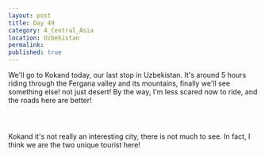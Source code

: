 ```yaml
---
layout: post
title: Day 49
category: 4_Central_Asia
location: Uzbekistan
permalink: 
published: true
---
```


We'll go to Kokand today, our last stop in Uzbekistan. It's around 5 hours riding through the Fergana valley and its mountains, finally we'll see something else! not just desert! By the way, I'm less scared now to ride, and the roads here are better!

<p><a
href="https://lh3.googleusercontent.com/b6PVQ3SSURF5Qd6aWQIRG51AjDy51bQD_4eit4spJcHIGND9F8O_6EuE8acOxYQAZJFMrNpLMb2cy_ssmRjBlK78MYNXc8Ji-dinVLcWM145bI88IHcMQiqEfRqnW21ZhQtQ-1NHitZga0-wBzWAUxMd4bvliJXL1v67bdbrJB0oiMhmbTOw-ALxsJisFqtO29v54YT6nMT9bLV1hnA1njotB4GdjnE2S6_gqOjY6H7TMI_AYZPbiBwcTR0eWLNqtgmzE4JHsoIwmXFQZxaV_4gVH1h5m76MRMx-AS6CyNDmE5a3cwQcOtwTqrid1iC--OCdFys2cKWvxrSd-G2bznoTfREpkSD6uw1ejiZWxz6MSiHYHgkKKZmABp8ybu1MkUgmY4ihs3TP6OHkJFyISzDamC8Wasw7NhvQ0py2g5XeSJ52YDfa3MTn5jTWc3opsN7TvtYGU51VBwGlZ4F9qz2g_46ks3VxXs1KB9QD8k0mbGNjKvE7dKPqs7Z8dbwUMGHHtnpOxg4fIwWL4N31N8cPTmkqlVig8IXCAR1uYafcGlHPEBEoYWrUP5i9vZ1nxf6EkYSSM8T4NkS2TxyQvoa9DPW0-QvjPdLLHPS22gb5YGTshGCh_QzCAJKglvwnRwP9Z1llIqqEioaZn6erEChFGbqaTQsXGA=w840-h630-no"><img 
src="https://lh3.googleusercontent.com/b6PVQ3SSURF5Qd6aWQIRG51AjDy51bQD_4eit4spJcHIGND9F8O_6EuE8acOxYQAZJFMrNpLMb2cy_ssmRjBlK78MYNXc8Ji-dinVLcWM145bI88IHcMQiqEfRqnW21ZhQtQ-1NHitZga0-wBzWAUxMd4bvliJXL1v67bdbrJB0oiMhmbTOw-ALxsJisFqtO29v54YT6nMT9bLV1hnA1njotB4GdjnE2S6_gqOjY6H7TMI_AYZPbiBwcTR0eWLNqtgmzE4JHsoIwmXFQZxaV_4gVH1h5m76MRMx-AS6CyNDmE5a3cwQcOtwTqrid1iC--OCdFys2cKWvxrSd-G2bznoTfREpkSD6uw1ejiZWxz6MSiHYHgkKKZmABp8ybu1MkUgmY4ihs3TP6OHkJFyISzDamC8Wasw7NhvQ0py2g5XeSJ52YDfa3MTn5jTWc3opsN7TvtYGU51VBwGlZ4F9qz2g_46ks3VxXs1KB9QD8k0mbGNjKvE7dKPqs7Z8dbwUMGHHtnpOxg4fIwWL4N31N8cPTmkqlVig8IXCAR1uYafcGlHPEBEoYWrUP5i9vZ1nxf6EkYSSM8T4NkS2TxyQvoa9DPW0-QvjPdLLHPS22gb5YGTshGCh_QzCAJKglvwnRwP9Z1llIqqEioaZn6erEChFGbqaTQsXGA=w840-h630-no" alt=""></a></p>

<p><a
href="https://lh3.googleusercontent.com/3H10Jz-FrxJ_xqI5i57zLbdWrekp0gLiB40isbbAb2JndnPFvCK1bfhHawpBe0DSd2ij-n92rPLZQMLZ0ylcQtMxR-H8fZJ7eYK3HTAU2Z3bl1S8aonAueB9Afxs-PzDjOJ_WOZWtQ18ItsCND1u_NiPbweEHO_UN2qRAqeItpnmwpJNhdZ4g0QRxYs5x3wsrxp859-vsu8spXZ0DubVgzCxC2WUtqOCXUZurWFgFlow9McvJGRB-i_qcnfU3_gK2W3JDxaeuCqJWgBuLP0rndh2-t00ZJj0-ihHkMKTytZMqEH8PSzl63kyK2zoZNti1d_94rakbrpP_F-1eiCXgkA3UKCkmnis4OEISjF1nyPhpecY0zuElbsPj9lj78uy-PEwyP1sPAIDNoiYzjUAtTOtdWf71YRUxUQJ3Qy-v05f-v5CnlrV2_fhfoVXMjmoF9GW55AE6HMYPqYhNkHVnSuTRfmUO48Nrs8uTKihdDVVTfPmL-AOjyEJ4LlFkLYff36l5BWqlYNdgiMqek2U9d9pePH0XfxCLp2eiBdCyHGyrS8Vnp6F9dsqdKNGFnY0hAEmar83vekjZ_7jNs7f5dmRM1SVcfFl8eLk_nWvBKvSqSbuDyJpT1udroc0-jni61LJ71ITfvspzc8S7tvkyYN1DoxO_50W1Q=w840-h630-no"><img 
src="https://lh3.googleusercontent.com/3H10Jz-FrxJ_xqI5i57zLbdWrekp0gLiB40isbbAb2JndnPFvCK1bfhHawpBe0DSd2ij-n92rPLZQMLZ0ylcQtMxR-H8fZJ7eYK3HTAU2Z3bl1S8aonAueB9Afxs-PzDjOJ_WOZWtQ18ItsCND1u_NiPbweEHO_UN2qRAqeItpnmwpJNhdZ4g0QRxYs5x3wsrxp859-vsu8spXZ0DubVgzCxC2WUtqOCXUZurWFgFlow9McvJGRB-i_qcnfU3_gK2W3JDxaeuCqJWgBuLP0rndh2-t00ZJj0-ihHkMKTytZMqEH8PSzl63kyK2zoZNti1d_94rakbrpP_F-1eiCXgkA3UKCkmnis4OEISjF1nyPhpecY0zuElbsPj9lj78uy-PEwyP1sPAIDNoiYzjUAtTOtdWf71YRUxUQJ3Qy-v05f-v5CnlrV2_fhfoVXMjmoF9GW55AE6HMYPqYhNkHVnSuTRfmUO48Nrs8uTKihdDVVTfPmL-AOjyEJ4LlFkLYff36l5BWqlYNdgiMqek2U9d9pePH0XfxCLp2eiBdCyHGyrS8Vnp6F9dsqdKNGFnY0hAEmar83vekjZ_7jNs7f5dmRM1SVcfFl8eLk_nWvBKvSqSbuDyJpT1udroc0-jni61LJ71ITfvspzc8S7tvkyYN1DoxO_50W1Q=w840-h630-no" alt=""></a></p>

<p><a
href="https://lh3.googleusercontent.com/SKO1niYqZa38B25BZ7X-OGno34RQtI-YHIIbuJMlQVwpaaiyrFzMOpp_nnN5T5zm0_TutJ9tV_NjgXOtEZdyk8xhpYw5-_Ogjgl5JqytjHJe2K8Xiueh84-CWWWT3on-8uOdDp43WI0zzhgOKUse_4SWZ_65cImmNoH4LB2x192TSeO0cviqCIyqqEa3X0VrXIftClIGBeTcIzscSE-j3_oSMtTSuiFBxErM9UtTC8k3gYtyf7t-793qfCU6i57qxrvGjJDP1fTs9xaALrr9Qz-SikbiVxPfIxCVkVJEohhpcuu9rj7MsJ97TjADPiOqqMnuFmMN90lWFAZVilRHf3UdBYXyFr_bfnj6WwKieZ0q5XhrNkLSdncUl9C3afYFNWukFjLpv4NFteaandx6yTeoz5GxPx1hbPG8t073zIWBQMvq7ike3LAKWB77xzc9ZZyiI2_gMfd9ouZ4EmtsZPq2GLyJM2TMmvE2GA-3Bl19XvNwJbi-buPFHC02KyN8WRq6lWARUcLSAglQjy93bSXXqq2A2YpK1nTGjlAcmy4AlKc0zyOtnR7aE3GjMXM76G_lJgqcMatz8_b0CmXevPn0i-abneMvx_AdXX18nqaVBoxqSY2Je75J8q_i8ZvRz-AllyOfWzl812lmCagHgCI0WL0F2OeCnA=w840-h630-no"><img 
src="https://lh3.googleusercontent.com/SKO1niYqZa38B25BZ7X-OGno34RQtI-YHIIbuJMlQVwpaaiyrFzMOpp_nnN5T5zm0_TutJ9tV_NjgXOtEZdyk8xhpYw5-_Ogjgl5JqytjHJe2K8Xiueh84-CWWWT3on-8uOdDp43WI0zzhgOKUse_4SWZ_65cImmNoH4LB2x192TSeO0cviqCIyqqEa3X0VrXIftClIGBeTcIzscSE-j3_oSMtTSuiFBxErM9UtTC8k3gYtyf7t-793qfCU6i57qxrvGjJDP1fTs9xaALrr9Qz-SikbiVxPfIxCVkVJEohhpcuu9rj7MsJ97TjADPiOqqMnuFmMN90lWFAZVilRHf3UdBYXyFr_bfnj6WwKieZ0q5XhrNkLSdncUl9C3afYFNWukFjLpv4NFteaandx6yTeoz5GxPx1hbPG8t073zIWBQMvq7ike3LAKWB77xzc9ZZyiI2_gMfd9ouZ4EmtsZPq2GLyJM2TMmvE2GA-3Bl19XvNwJbi-buPFHC02KyN8WRq6lWARUcLSAglQjy93bSXXqq2A2YpK1nTGjlAcmy4AlKc0zyOtnR7aE3GjMXM76G_lJgqcMatz8_b0CmXevPn0i-abneMvx_AdXX18nqaVBoxqSY2Je75J8q_i8ZvRz-AllyOfWzl812lmCagHgCI0WL0F2OeCnA=w840-h630-no" alt=""></a></p>

Kokand it's not really an interesting city, there is not much to see. In fact, I think we are the two unique tourist here!